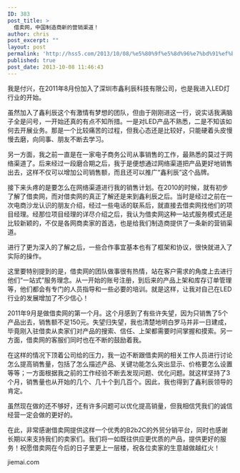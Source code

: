 ```yaml
---
ID: 383
post_title: >
  借卖网，中国制造商新的营销渠道！
author: chris
post_excerpt: ""
layout: post
permalink: 'http://hss5.com/2013/10/08/%e5%80%9f%e5%8d%96%e7%bd%91%ef%bc%8c%e4%b8%ad%e5%9b%bd%e5%88%b6%e9%80%a0%e5%95%86%e6%96%b0%e7%9a%84%e8%90%a5%e9%94%80%e6%b8%a0%e9%81%93%ef%bc%81/'
published: true
post_date: 2013-10-08 11:46:43
---
```

<p>我是付兴，在2011年8月份加入了深圳市鑫利辰科技有限公司，也是我进入LED灯行业的开始。 <p>虽然加入了鑫利辰这个有激情有梦想的团队，但由于刚刚进这一行，说实话我满脑子全是问号，一开始还真的有点不知所措。一是对LED产品不熟悉，二是不知该如何去开展业务。那是一个比较痛苦的过程，但我心态还是比较好，只能硬着头皮慢慢去磨，向同事、朋友不断去学习。 <p>另一方面，我之前一直是在一家电子商务公司从事销售的工作，最熟悉的莫过于网络渠道了。后来经过一段磨合期之后，我于是便想通过网络渠道把产品更好地销售出去，这样不仅可以增加公司销售额，而且还可以推广“鑫利辰”这个品牌。 <p>接下来头疼的是要怎么在网络渠道进行我的销售计划。在2010的时候，就有初步了解了借卖网，而对借卖网的真正了解还是来到鑫利辰之后。当时是经过之前在一次电商沙龙认识的朋友介绍，经过一些电话的联系后，就直接去借卖网找他们的项目经理。经那位项目经理的详尽介绍之后，我认为借卖网这种一站式服务模式还是比较新颖的，不仅是各网商卖家的首选，也是给我们制造商提供了一条新的营销渠道。 <p>进行了更为深入的了解之后，一些合作事宜基本也有了框架和协议，很快就进入了实际的操作。 <p>这里要特别提到的是，借卖网的团队做事很有热情，站在客户需求的角度上去进行他们“一站式”服务理念。从一开始的账号注册，到后来的产品上架和库存订单管理等，他们都会有专门的人员指导和一些必要的培训。就是这样，让我对自己在LED行业的发展增加了不少信心！ <p>2011年9月是做借卖网的第一个月。这个月感到了有些许失望，因为只销售了5个产品出去，销售额不足150元。失望归失望，我也清楚地明白罗马并非一日建成，毕竟刚入驻借卖从卖家们对产品的搜索、信任、上架都需要时间掌握和摸索。另一方面，借卖网的客服们同时也在不断的鼓励着我。 <p>在这样的情况下顶着公司给的压力，我一边不断跟借卖网的相关工作人员进行讨论怎么提高销售量，包括了怎么描述产品、关键功能怎么突出显示、价格要怎么设置等等；一方面根据我之前的工作经验不断去发现问题、优化问题。就这样坚持了3个月，销售量也从开始的几个、几十个到几百个。因此，我也得到了鑫利辰领导的肯定。 <p>虽然现在做的还不够好，还有许多问题可以优化提高销量，但我相信凭我们的诚信经营一定会做的更好的。 <p>在此，非常感谢借卖网提供这样一个优秀的B2b2C的外贸分销平台，同时也感谢长期以来支持我们的卖家们。我们将一如既往供应更优质的产品，提供更好的服务！祝愿借卖网在今后的日子里更上一层楼，祝各位卖家的生意越做越红火！ <p>jiemai.com</p>